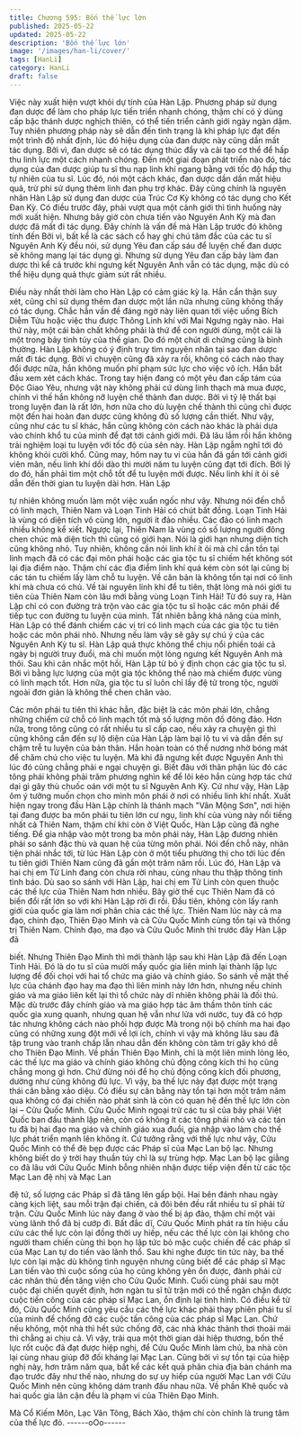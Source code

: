```yaml
---
title: Chương 595: Bốn thế lực lớn
published: 2025-05-22
updated: 2025-05-22
description: 'Bốn thế lực lớn'
image: '/images/han-li/cover/'
tags: [HanLi]
category: HanLi
draft: false
---
```


Việc này xuất hiện vượt khỏi dự tính của Hàn Lập.
Phương pháp sử dụng đan dược để làm cho pháp lực tiến triển
nhanh chóng, thậm chí có ý dùng cấp bậc thánh dược nghịch
thiên, có thể tiến triển cảnh giới ngày ngàn dặm.
Tuy nhiên phương pháp này sẽ dẫn đến tình trạng là khi pháp lực
đạt đến một trình độ nhất định, lúc đó hiệu dụng của đan dược
này cũng dần mất tác dụng.
Bởi vì, đan dược sẽ có tác dụng thúc đẩy và cải tạo cơ thể để hấp
thu linh lực một cách nhanh chóng. Đến một giai đoạn phát triển
nào đó, tác dụng của đan dược giúp tu sĩ thu nạp linh khí ngang
bằng với tốc độ hấp thụ tự nhiên của tu sĩ.
Lúc đó, nói một cách khác, đan dược dần dần mất hiệu quả, trừ
phi sử dụng thêm linh đan phụ trợ khác.
Đây cũng chính là nguyên nhân Hàn Lập sử dụng đan dược của
Trúc Cơ Kỳ không có tác dụng cho Kết Đan Kỳ.
Có điều trước đây, phải vượt qua một cảnh giới thì tình huống này
mới xuất hiện. Nhưng bây giờ còn chưa tiến vào Nguyên Anh Kỳ
mà đan dược đã mất đi tác dụng.
Đây chính là vấn đề mà Hàn Lập trước đó không tính đến
Bởi vì, bất kể là các sách cổ hay ghi chú tâm đắc của các tu sĩ
Nguyên Anh Kỳ đều nói, sử dụng Yêu đan cấp sáu để luyện chế
đan dược sẽ không mang lại tác dụng gì. Nhưng sử dụng Yêu
đan cấp bảy làm đan dược thì kể cả trước khi ngưng kết Nguyên
Anh vẫn có tác dụng, mặc dù có thể hiệu dụng quả thực giảm sút
rất nhiều.

Điều này nhất thời làm cho Hàn Lập có cảm giác kỳ lạ.
Hắn cẩn thận suy xét, cũng chỉ sử dụng thêm đan dược một lần
nữa nhưng cũng không thấy có tác dụng.
Chắc hẳn vấn đề đáng ngờ này liên quan tới việc uống Bích Diễm
Tửu hoặc việc thu được Thông Linh khí với Mai Ngưng ngày nào.
Hai thứ này, một cái bản chất không phải là thứ để con người
dùng, một cái là một trong bảy tinh túy của thế gian. Do đó một
chút di chứng cũng là bình thường.
Hàn Lập không có ý định truy tìm nguyên nhân tại sao đan dược
mất đi tác dụng.
Bởi vì chuyện cũng đã xảy ra rồi, không có cách nào thay đổi
được nữa, hắn không muốn phí phạm sức lực cho việc vô ích.
Hắn bắt đầu xem xét cách khác.
Trong tay hiện đang có một yêu đan cấp tám của Độc Giao Yêu,
nhưng vật này không phải cứ dùng linh thạch mà mua được,
chính vì thế hắn không nỡ luyện chế thành đan dược. Bởi vì tỷ lệ
thất bại trong luyện đan là rất lớn, hơn nữa cho dù luyện chế
thành thì cũng chỉ được một đến hai hoàn đan dược cũng không
đủ số lượng cần thiết.
Như vậy, cũng như các tu sĩ khác, hắn cũng không còn cách nào
khác là phải dựa vào chính khổ tu của mình để đạt tới cảnh giới
mới. Đã lâu lắm rồi hắn không trải nghiệm loại tu luyện với tốc độ
của sên này.
Hàn Lập ngẫm nghĩ tới đó không khỏi cười khổ.
Cũng may, hôm nay tu vi của hắn đã gần tới cảnh giới viên mãn,
nếu linh khí dồi dào thì mười năm tu luyện cũng đạt tới đích. Bởi
lý do đó, hắn phải tìm một chỗ tốt để tu luyện mới được.
Nếu linh khí ít ỏi sẽ dẫn đến thời gian tu luyện dài hơn. Hàn Lập

tự nhiên không muốn làm một việc xuẩn ngốc như vậy.
Nhưng nói đến chỗ có linh mạch, Thiên Nam và Loạn Tinh Hải có
chút bất đồng.
Loạn Tinh Hải là vùng có diện tích vô cùng lớn, người ít đảo
nhiều. Các đảo có linh mạch nhiều không kể xiết. Ngược lại,
Thiên Nam là vùng có số lượng người đông chen chúc mà diện
tích thì cũng có giới hạn.
Nói là giới hạn nhưng diện tích cũng không nhỏ. Tuy nhiên, không
cần nói linh khí ít ỏi mà chỉ cần tồn tại linh mạch đã có các đại
môn phái hoặc các gia tộc tu sĩ chiếm hết không sót lại địa điểm
nào.
Thậm chí các địa điểm linh khí quá kém còn sót lại cũng bị các
tán tu chiếm lấy làm chỗ tu luyện. Về căn bản là không tồn tại nơi
có linh khí mà chưa có chủ.
Về tài nguyên linh khí để tu tiên, thật lòng mà nói giới tu tiên của
Thiên Nam còn lâu mới bằng vùng Loạn Tinh Hải!
Từ đó suy ra, Hàn Lập chỉ có con đường trà trộn vào các gia tộc
tu sĩ hoặc các môn phái để tiếp tục con đường tu luyện của mình.
Tất nhiên bằng khả năng của mình, Hàn Lập có thể đánh chiếm
các vị trí có linh mạch của các gia tộc tu tiên hoặc các môn phái
nhỏ. Nhưng nếu làm vậy sẽ gây sự chú ý của các Nguyên Anh Kỳ
tu sĩ.
Hàn Lập quả thực không thể chịu nổi phiền toái cả ngày bị người
truy đuổi, mà chỉ muốn một lòng ngưng kết Nguyên Anh mà thôi.
Sau khi cân nhắc một hồi, Hàn Lập từ bỏ ý định chọn các gia tộc
tu sĩ.
Bởi vì bằng lực lượng của một gia tộc không thể nào mà chiếm
được vùng có linh mạch tốt. Hơn nữa, gia tộc tu sĩ luôn chỉ lấy đệ
tử trong tộc, người ngoài đơn giản là không thể chen chân vào.

Các môn phái tu tiên thì khác hẳn, đặc biệt là các môn phái lớn,
chẳng những chiếm cứ chỗ có linh mạch tốt mà số lượng môn đồ
đông đảo. Hơn nữa, trong tông cũng có rất nhiều tu sĩ cấp cao,
nếu xảy ra chuyện gì thì cũng không cần đến sự lộ diện của Hàn
Lập làm bại lộ tu vi và dẫn đến sự chậm trễ tu luyện của bản thân.
Hắn hoàn toàn có thể nương nhờ bóng mát để chăm chú cho việc
tu luyện.
Mà khi đã ngưng kết được Nguyên Anh thì lúc đó cũng chẳng
phải e ngại chuyện gì. Biết đâu với thân phận lúc đó các tông phái
không phải trăm phương nghìn kế để lôi kéo hắn cùng hợp tác
chứ dại gì gây thù chuốc oán với một tu sĩ Nguyên Anh Kỳ.
Cứ như vậy, Hàn Lập ôm ý tưởng muốn chọn cho mình môn phái
ở nơi có nhiều linh khí nhất. Xuất hiện ngay trong đầu Hàn Lập
chính là thánh mạch "Vân Mộng Sơn", nơi hiện tại đang được ba
môn phái tu tiên lớn cư ngụ, linh khí của vùng này nổi tiếng nhất
cả Thiên Nam, thậm chí khi còn ở Việt Quốc, Hàn Lập cũng đã
nghe tiếng.
Để gia nhập vào một trong ba môn phái này, Hàn Lập đương
nhiên phải so sánh đặc thù và quan hệ của từng môn phái.
Nói đến chỗ này, nhân tiện phải nhắc tới, từ lúc Hàn Lập còn ở
một tiểu phường thị cho tới lúc đến tu tiên giới Thiên Nam cũng
đã gần một trăm năm rồi.
Lúc đó, Hàn Lập và hai chị em Tử Linh đang còn chưa rời nhau,
cùng nhau thu thập thông tinh tình báo. Dù sao so sánh với Hàn
Lập, hai chị em Tử Linh còn quen thuộc các thế lực của Thiên
Nam hơn nhiều.
Bây giờ thế cục Thiên Nam đã có biến đổi rất lớn so với khi Hàn
Lập rời đi rồi.
Đầu tiên, không còn lấy ranh giới của quốc gia làm nơi phân chia
các thế lực. Thiên Nam lúc này cả ma đạo, chính đạo, Thiên Đạo
Minh và cả Cửu Quốc Minh cùng tồn tại và thống trị Thiên Nam.
Chính đạo, ma đạo và Cửu Quốc Minh thì trước đây Hàn Lập đã

biết. Nhưng Thiên Đạo Minh thì mới thành lập sau khi Hàn Lập đã
đến Loạn Tinh Hải. Đó là do tu sĩ của mười mấy quốc gia liên
minh lại thành lập lực lượng để đối chọi với hai tổ chức ma giáo
và chính giáo. So sánh về mặt thế lực của chánh đạo hay ma đạo
thì liên minh này lớn hơn, nhưng nếu chính giáo và ma giáo liên
kết lại thì tổ chức này dĩ nhiên không phải là đối thủ.
Mặc dù trước đây chính giáo và ma giáo hợp tác âm thầm thôn
tính các quốc gia xung quanh, nhưng quan hệ vẫn như lửa với
nước, tuy đã có hợp tác nhưng không cách nào phối hợp được
Mà trong nội bộ chính ma hai đạo cũng có những xung đột mới về
lợi ích, chính vì vậy mà không lâu sau đã tập trung vào tranh chấp
lẫn nhau dẫn đến không còn tâm trí gây khó dễ cho Thiên Đạo
Minh.
Về phần Thiên Đạo Minh, chỉ là một liên minh lỏng lẻo, các thế
lực ma giáo và chính giáo không chủ động công kích thì họ cũng
chẳng mong gì hơn.
Chứ đừng nói để họ chủ động công kích đối phương, dường như
cũng không đủ lực.
Vì vậy, ba thế lực này đạt được một trạng thái cân bằng xảo diệu.
Có điều sự cân bằng này tồn tại hơn một trăm năm qua không có
đại chiến nào phát sinh là còn có quan hệ đến thế lực lớn còn lại
– Cửu Quốc Minh.
Cửu Quốc Minh ngoại trừ các tu sĩ của bảy phái Việt Quốc ban
đầu thành lập nên, còn có không ít các tông phái nhỏ và các tán
tu đã bị hai đạo ma giáo và chính giáo xua đuổi, gia nhập vào làm
cho thế lực phát triển mạnh lên không ít. Cứ tưởng rằng với thế
lực như vậy, Cửu Quốc Minh có thể đè bẹp được các Pháp sĩ của
Mạc Lan bộ lạc.
Nhưng không biết do ý trời hay thuần túy chỉ là sự trùng hợp.
Mạc Lan bộ lạc giằng co đã lâu với Cửu Quốc Minh bỗng nhiên
nhận được tiếp viện đến từ các tộc Mạc Lan đệ nhị và Mạc Lan

đệ tứ, số lượng các Pháp sĩ đã tăng lên gấp bội.
Hai bên đánh nhau ngày càng kịch liệt, sau mỗi trận đại chiến, cả
đôi bên đều rất nhiều tu sĩ phải tử trận. Cửu Quốc Minh lúc này
đang ở vào thế bị áp đảo, thậm chí một vài vùng lãnh thổ đã bị
cướp đi.
Bất đắc dĩ, Cửu Quốc Minh phát ra tín hiệu cầu cứu các thế lực
còn lại đồng thời uy hiếp, nếu các thế lực còn lại không cho người
tham chiến cùng thì bọn họ lập tức bỏ mặc cuộc chiến để các
pháp sĩ của Mạc Lan tự do tiến vào lãnh thổ.
Sau khi nghe được tin tức này, ba thế lực còn lại mặc dù không
tình nguyện nhưng cũng biết để các pháp sĩ Mạc Lan tiến vào thì
cuộc sống của họ cũng không yên ổn được, đành phải cử các
nhân thủ đến tăng viện cho Cửu Quốc Minh.
Cuối cùng phải sau một cuộc đại chiến quyết định, hơn ngàn tu sĩ
tử trận mới có thể ngăn chặn được cuộc tiến công của các pháp
sĩ Mạc Lan, ổn định lại tình hình.
Có điều kể từ đó, Cửu Quốc Minh cũng yêu cầu các thế lực khác
phải thay phiên phái tu sĩ của mình để chống đỡ các cuộc tấn
công của các pháp sĩ Mạc Lan. Chứ nếu không, một nhà thì hết
sức chống đỡ, các nhà khác thảnh thơi thoải mái thì chẳng ai chịu
cả.
Vì vậy, trải qua một thời gian dài hiệp thương, bốn thế lực rốt
cuộc đã đạt được hiệp nghị, để Cửu Quốc Minh làm chủ, ba nhà
còn lại cùng nhau giúp đỡ đối kháng lại Mạc Lan.
Cũng bởi vì sự tồn tại của hiệp nghị này, hơn trăm năm qua, bất
kể các kết quả phân chia địa bàn chánh ma đạo trước đây như
thế nào, nhưng do sự uy hiếp của người Mạc Lan với Cửu Quốc
Minh nên cũng không dám tranh đấu nhau nữa.
Về phần Khê quốc và hai quốc gia lân cận đều là phạm vi của
Thiên Đạo Minh.

Mà Cổ Kiếm Môn, Lạc Vân Tông, Bách Xảo, thậm chí còn chính
là trung tâm của thế lực đó.
------oOo------
